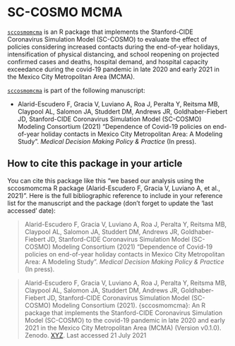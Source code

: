
<!-- README.md is generated from README.Rmd. Please edit that file -->
<!-- # SC-COSMO <img src='man/figures/logo.png' align="right" height="139" /> -->

# SC-COSMO MCMA

[`sccosmomcma`](https://github.com/SC-COSMO/sccosmomcma) is an R package
that implements the Stanford-CIDE Coronavirus Simulation Model
(SC-COSMO) to evaluate the effect of policies considering increased
contacts during the end-of-year holidays, intensification of physical
distancing, and school reopening on projected confirmed cases and
deaths, hospital demand, and hospital capacity exceedance during the
covid-19 pandemic in late 2020 and early 2021 in the Mexico City
Metropolitan Area (MCMA).

[`sccosmomcma`](https://github.com/SC-COSMO/sccosmomcma) is part of the
following manuscript:

-   Alarid-Escudero F, Gracia V, Luviano A, Roa J, Peralta Y, Reitsma
    MB, Claypool AL, Salomon JA, Studdert DM, Andrews JR,
    Goldhaber-Fiebert JD, Stanford-CIDE Coronavirus Simulation Model
    (SC-COSMO) Modeling Consortium (2021) “Dependence of Covid-19
    policies on end-of-year holiday contacts in Mexico City Metropolitan
    Area: A Modeling Study”. *Medical Decision Making Policy & Practice*
    (In press).

<!-- The release that accompanies the published article has been archived in zenodo: https://zenodo.org/record/5093594#.YPYyDy1h1qs -->

## How to cite this package in your article

You can cite this package like this “we based our analysis using the
sccosmomcma R package (Alarid-Escudero F, Gracia V, Luviano A, et al.,
2021)”. Here is the full bibliographic reference to include in your
reference list for the manuscript and the package (don’t forget to
update the ‘last accessed’ date):

> Alarid-Escudero F, Gracia V, Luviano A, Roa J, Peralta Y, Reitsma MB,
> Claypool AL, Salomon JA, Studdert DM, Andrews JR, Goldhaber-Fiebert
> JD, Stanford-CIDE Coronavirus Simulation Model (SC-COSMO) Modeling
> Consortium (2021) “Dependence of Covid-19 policies on end-of-year
> holiday contacts in Mexico City Metropolitan Area: A Modeling Study”.
> *Medical Decision Making Policy & Practice* (In press).

> Alarid-Escudero F, Gracia V, Luviano A, Roa J, Peralta Y, Reitsma MB,
> Claypool AL, Salomon JA, Studdert DM, Andrews JR, Goldhaber-Fiebert
> JD, Stanford-CIDE Coronavirus Simulation Model (SC-COSMO) Modeling
> Consortium (2021). {sccosmomcma}: An R package that implements the
> Stanford-CIDE Coronavirus Simulation Model (SC-COSMO) to the covid-19
> pandemic in late 2020 and early 2021 in the Mexico City Metropolitan
> Area (MCMA) (Version v0.1.0). Zenodo. [XYZ](https://www.doi.org/XYZ).
> Last accessed 21 July 2021
